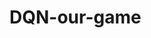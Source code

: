 # DQN-our-game
[//]: # (https://jonathan-hui.medium.com/rl-dqn-deep-q-network-e207751f7ae4)
[//]: # ( TODO items:
          1 incorporate score_VR, score W to the visualization
          2 implement slerp and random move to compare...)

[//]: # ( Future work:
          1 change to polar coordinate
          2 incorporate QNET_CONV_LAYERS, change state representation to be grid size
          3 add cam motion panelty -- after enabling all cam to move once per step
          4 apply optimal 6-6 assignment
          5 1000 Hz cam pose implementation)